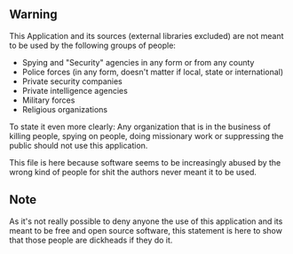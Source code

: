 ## Warning
This Application and its sources (external libraries excluded) are not meant to be used by the following groups of people:

* Spying and "Security" agencies in any form or from any county 
* Police forces (in any form, doesn't matter if local, state or international)
* Private security companies
* Private intelligence agencies
* Military forces
* Religious organizations

To state it even more clearly:
Any organization that is in the business of killing people, spying on people, doing missionary work or suppressing the public should not use this application.

This file is here because software seems to be increasingly abused by the wrong kind of people for shit the authors never meant it to be used.

## Note
As it's not really possible to deny anyone the use of this application and its meant to be free and open source software, this statement is here to show that those people are dickheads if they do it.
